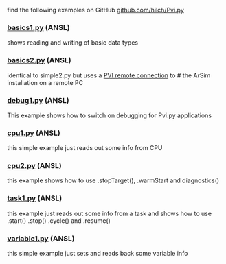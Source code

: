 find the following examples on GitHub [github.com/hilch/Pvi.py](https://github.com/hilch/Pvi.py/tree/main/examples)

### [basics1.py](https://github.com/hilch/Pvi.py/tree/main/examples/basics1.py) (ANSL)
shows reading and writing of basic data types

### [basics2.py](https://github.com/hilch/Pvi.py/tree/main/examples/basics2.py) (ANSL)
identical to simple2.py but uses a [PVI remote connection](https://help.br-automation.com/#/en/4/communication%2Fgeneral%2Fcommunication_remote.html) to # the ArSim installation on a remote PC

### [debug1.py](https://github.com/hilch/Pvi.py/tree/main/examples/debug1.py) (ANSL)
This example shows how to switch on debugging for Pvi.py applications

### [cpu1.py](https://github.com/hilch/Pvi.py/tree/main/examples/cpu1.py) (ANSL)
this simple example just reads out some info from CPU

### [cpu2.py](https://github.com/hilch/Pvi.py/tree/main/examples/cpu2.py) (ANSL)
this example shows how to use .stopTarget(), .warmStart and diagnostics()

### [task1.py](https://github.com/hilch/Pvi.py/tree/main/examples/task1.py) (ANSL)
this example just reads out some info from a task
and shows how to use .start() .stop() .cycle() and .resume()

### [variable1.py](https://github.com/hilch/Pvi.py/tree/main/examples/variable1.py) (ANSL)
this simple example just sets and reads back some variable info